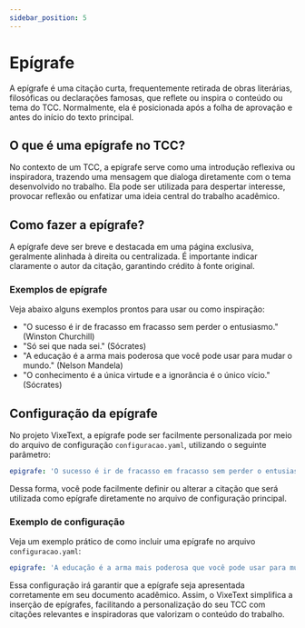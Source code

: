 ```yaml
---
sidebar_position: 5
---
```


# Epígrafe

A epígrafe é uma citação curta, frequentemente retirada de obras literárias, filosóficas ou declarações famosas, que reflete ou inspira o conteúdo ou tema do TCC. Normalmente, ela é posicionada após a folha de aprovação e antes do início do texto principal.

## O que é uma epígrafe no TCC?

No contexto de um TCC, a epígrafe serve como uma introdução reflexiva ou inspiradora, trazendo uma mensagem que dialoga diretamente com o tema desenvolvido no trabalho. Ela pode ser utilizada para despertar interesse, provocar reflexão ou enfatizar uma ideia central do trabalho acadêmico.

## Como fazer a epígrafe?

A epígrafe deve ser breve e destacada em uma página exclusiva, geralmente alinhada à direita ou centralizada. É importante indicar claramente o autor da citação, garantindo crédito à fonte original.

### Exemplos de epígrafe

Veja abaixo alguns exemplos prontos para usar ou como inspiração:

- "O sucesso é ir de fracasso em fracasso sem perder o entusiasmo." (Winston Churchill)
- "Só sei que nada sei." (Sócrates)
- "A educação é a arma mais poderosa que você pode usar para mudar o mundo." (Nelson Mandela)
- "O conhecimento é a única virtude e a ignorância é o único vício." (Sócrates)

## Configuração da epígrafe

No projeto VixeText, a epígrafe pode ser facilmente personalizada por meio do arquivo de configuração `configuracao.yaml`, utilizando o seguinte parâmetro:

```yaml
epigrafe: 'O sucesso é ir de fracasso em fracasso sem perder o entusiasmo. (Winston Churchill)'
```

Dessa forma, você pode facilmente definir ou alterar a citação que será utilizada como epígrafe diretamente no arquivo de configuração principal.

### Exemplo de configuração

Veja um exemplo prático de como incluir uma epígrafe no arquivo `configuracao.yaml`:

```yaml
epigrafe: 'A educação é a arma mais poderosa que você pode usar para mudar o mundo. (Nelson Mandela)'
```

Essa configuração irá garantir que a epígrafe seja apresentada corretamente em seu documento acadêmico. Assim, o VixeText simplifica a inserção de epígrafes, facilitando a personalização do seu TCC com citações relevantes e inspiradoras que valorizam o conteúdo do trabalho.
